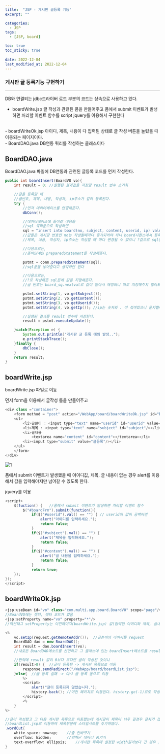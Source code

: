 ```yaml
---
title:  "JSP - 게시판 글등록 기능"
excerpt: ""

categories:
  - JSP
tags:
  - [JSP, board]

toc: true
toc_sticky: true
 
date: 2022-12-04
last_modified_at: 2022-12-04
---
```


### 게시판 글 등록기능 구현하기
---

DB와 연결되는 jdbc드라이버 로드 부분의 코드는 상속으로 사용하고 있다.

- boardWrite.jsp
글 작성과 관련된 폼을 만들어주고 폼에서 submit 이벤트가 발생하면
처리할 이벤트 함수를 script jquery를 이용해서 구현한다
<br>
- boardWriteOk.jsp
아이디, 제목, 내용이 다 입력된 상태로 글 작성 버튼을 눌렀을 때 이동되는 페이지이다.
<br>
- BoardDAO.java
DB연동 쿼리를 작성하는 클래스이다



## BoardDAO.java
BoardDAO.java 파일에 DB연동과 관련된 글등록 코드를 먼저 작성한다.


```java
public int boardInsert(BoardVO vo){
	int result = 0; //실행된 결과값을 저장할 result 변수 초기화

	//글을 등록할 때
	//글번호, 제목, 내용, 작성자, ip주소가 같이 등록된다.
	try {
		//먼저 데이터베이스를 연결해준다.
		dbConn();

		//데이터베이스에 들어갈 내용을 
		//sql 쿼리문으로 작성하면
		sql = "insert into board(no, subject, content, userid, ip) values(board_sq.nextval, ?,?,?,?)";
		//값들은 게시글 번호인 no는 작성될때마다 증가되어야 하니 board시퀀스에서 등록할 때마다 증가될 수 있는 nextval함수를 사용한다.
		//제목, 내용, 작성자, ip주소는 작성할 때 마다 변경될 수 있으니 ?값으로 sql문을 작성한다.

		//다음으로는,
		//준비단계인 preparedStatement를 작성해준다.

		pstmt = conn.preparedStatement(sql);
		//sql문을 넣어준다고 생각하면 된다

		//다음으로는,
		//?로 작성해준 sql문에 값을 지정해준다.
		//글 번호는 board_sq.nextval로 값이 알아서 매칭되니 따로 지정해주지 않아도 된다.

		pstmt.setString(1, vo.getSubject());
		pstmt.setString(2, vo.getContent());
		pstmt.setString(3, vo.getUserid());
		pstmt.setString(4, vo.getIp()); //ip는 숫자와 . 이 섞여있으니 문자열이다

		//실행된 결과를 result 변수에 저장한다.
		result = pstmt.executeUpdate();

	}catch(Exception e) {
		System.out.println("게시판 글 등록 예외 발생..");
		e.printStackTrace();
	}finally {
		dbClose();
	}
	return result;
}
```

## boardWrite.jsp 
boardWrite.jsp 파일로 이동

먼저 form을 이용해서 글작성 틀을 만들어주고

```java
<div class ="container">
	<form method = "post" action="/WebApp/board/boardWriteOk.jsp" id="boardFrm">
	<ul>
		<li>글쓴이 : <input type="text" name="userid" id="userid" value="haro"/></li>
		<li>제목 : <input type="text" name="subject" id="subject"/></li>
		<li>글내용
			<textarea name="content" id="content"></textarea></li>
		<li><input type="submit" value="글등록"/></li>
	</ul>
	</form>
</div>
```
![1](https://user-images.githubusercontent.com/117332830/205481922-d6f00237-ec96-42e0-bb4b-4f46d45c4169.jpg)


폼에서 submit 이벤트가 발생했을 때 아이디값, 제목, 글 내용이 없는 경우
alert를 이용해서 값을 입력해야지만 넘어갈 수 있도록 한다.

jquery를 이용

```java
<script>
	$(fuction() {	//폼에서 submit 이벤트가 발생하면 처리할 이벤트 함수
		$("#boardFrm").submit(function(){
			if($("#userid").val() == "") { // userid의 값이 공백이면
				alert("아이디를 입력하세요.");
				return false;
			}
			if($("#subject").val() == "") {
				alert("제목을 입력하세요.");
				return false;
			}
			if($("#content").val() == "") {
				alert("글 내용을 입력하세요.");
				return false;
			}
			return true;
	});
});
</script>
```

## boardWriteOk.jsp

```java
<jsp:useBean id="vo" class="com.multi.app.board.BoardVO" scope="page"/> 
//BoardVO에는 겟터, 셋터 코드가 있음
<jsp:setProperty name="vo" property="*"/>
//액션태그 setProperty는 이전페이지(boardWrite.jsp) 값(입력된 아이디와 제목, 글내용)을 request하여 vo객체에 셋팅해주는 기능을 가진다.

<%
	vo.setIp(request.getRemoteAddr());	//글쓴이의 아이피를 request
	BoardDAO dao = new BoardDAO();
	int result = dao.boardInsert(vo);
	//새로운 BoardDAO메소드를 선언하고 그 클래스에 있는 boardInsert메소드를 result변수에 넣어준다.

	//만약에 result 값이 0보다 크다면 글이 작성된 것이니
	if(result>0) {	//글이 등록됨 -> 게시판 목록으로 이동
		response.sendRedirect("/WebApp/board/boardList.jsp");
	}else{	//글 등록 실패 -> 다시 글 등록 폼으로 이동
		%>
		<script>
			alert("글이 등록되지 않았습니다.");
			history.back();	//이전 페이지로 이동된다. history.go(-1)로도 작성 할 수 있다.
		</script>
		<%
	}
%>

//글이 작성됐고 그 다음 게시판 목록으로 이동했는데 게시글이 제목이 너무 길경우 글자가 겹쳐나오는 문제가 발생했다
//boardList.jsp로 이동하여 제목부분에 스타일시트를 추가하였다.
.wordCut{
	white-space: nowrap;	//줄 안바꾸기
	overflow: hidden;		//넘쳐난 데이터 숨기기
	text-overflow: ellipsis;	//게시판 목록에 설정한 width길이보다 긴 경우 ...로 표시해준다
}
```